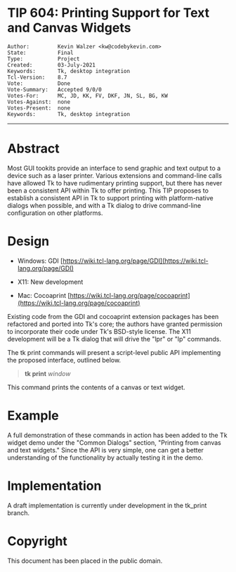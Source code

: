 # TIP 604: Printing Support for Text and Canvas Widgets
	Author:         Kevin Walzer <kw@codebykevin.com>
	State:          Final
	Type:           Project
	Created:        03-July-2021
	Keywords:       Tk, desktop integration
	Tcl-Version:    8.7
	Vote:			Done
	Vote-Summary:   Accepted 9/0/0
	Votes-For:      MC, JD, KK, FV, DKF, JN, SL, BG, KW 
	Votes-Against:  none
	Votes-Present:  none
	Keywords:		Tk, desktop integration
-----

# Abstract

Most GUI tookits provide an interface to send graphic and text output to a device such as a laser printer. Various extensions and command-line calls have allowed Tk to have rudimentary printing support, but there has never been a consistent API within Tk to offer printing. This TIP proposes to establish a consistent API in Tk to support printing with platform-native dialogs when possible, and with a Tk dialog to drive command-line configuration on other platforms.

# Design

 * Windows: GDI [https://wiki.tcl-lang.org/page/GDI](https://wiki.tcl-lang.org/page/GDI)

 * X11: New development

 * Mac: Cocoaprint [https://wiki.tcl-lang.org/page/cocoaprint](https://wiki.tcl-lang.org/page/cocoaprint)

Existing code from the GDI and cocoaprint extension packages has been refactored and ported into Tk's core; the authors have granted permission to incorporate their code under Tk's BSD-style license. The X11 development will be a Tk dialog that will drive the "lpr" or "lp" commands.

The tk print commands will present a script-level public API implementing the proposed interface, outlined below.


 > **tk print** _window_ 

This command prints the contents of a canvas or text widget.


# Example

A full demonstration of these commands in action has been added to the Tk widget demo under the "Common Dialogs" section, "Printing from canvas and text widgets." Since the API is very simple, one can get a better understanding of the functionality by actually testing it in the demo.


# Implementation 

A draft implementation is currently under development in the tk_print branch.

# Copyright

This document has been placed in the public domain.
